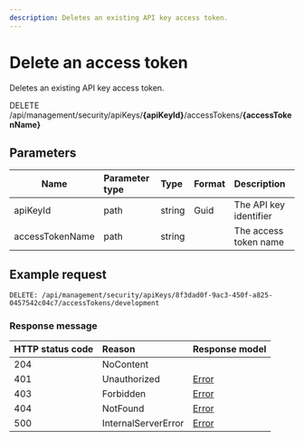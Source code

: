 ```yaml
---
description: Deletes an existing API key access token.
---
```


# Delete an access token

Deletes an existing API key access token.

<span class="label label--delete">DELETE</span> /api/management/security/apiKeys/**{apiKeyId}**/accessTokens/**{accessTokenName}**

## Parameters

| Name            | Parameter type | Type   | Format | Description            |
|-----------------|:---------------|:-------|:-------|:-----------------------|
| apiKeyId        | path           | string | Guid   | The API key identifier |
| accessTokenName | path           | string |        | The access token name  |

## Example request

```http
DELETE: /api/management/security/apiKeys/8f3dad0f-9ac3-450f-a825-0457542c04c7/accessTokens/development
```

### Response message

| HTTP status code | Reason              | Response model                   |
|:-----------------|:--------------------|:---------------------------------|
| 204              | NoContent           |                                  |
| 401              | Unauthorized        | [Error](/key-concepts/errors.md) |
| 403              | Forbidden           | [Error](/key-concepts/errors.md) |
| 404              | NotFound            | [Error](/key-concepts/errors.md) |
| 500              | InternalServerError | [Error](/key-concepts/errors.md) |